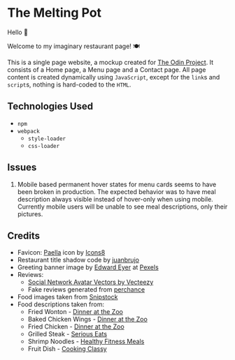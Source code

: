 <!-- @format -->

# The Melting Pot

Hello 👋

Welcome to my imaginary restaurant page! 🍽

This is a single page website, a mockup created for [The Odin Project](https://www.theodinproject.com).
It consists of a Home page, a Menu page and a Contact page. All page content is created dynamically using `JavaScript`, except for the `link`s and `script`s, nothing is hard-coded to the `HTML`.

## Technologies Used

- `npm`
- `webpack`
  - `style-loader`
  - `css-loader`

## Issues
1. Mobile based permanent hover states for menu cards seems to have been broken in production. The expected behavior was to have meal description always visible instead of hover-only when using mobile. Currently mobile users will be unable to see meal descriptions, only their pictures.

## Credits

- Favicon: <a target="_blank" href="https://icons8.com/icon/97309/paella">Paella</a> icon by <a target="_blank" href="https://icons8.com">Icons8</a>
- Restaurant title shadow code by [juanbrujo](https://codepen.io/juanbrujo)
- Greeting banner image by [Edward Eyer](https://www.pexels.com/photo/interior-design-of-an-empty-restaurant-2923034/) at [Pexels](https://www.pexels.com/)
- Reviews:
  - <a href="https://www.vecteezy.com/free-vector/social-network-avatar">Social Network Avatar Vectors by Vecteezy</a>
  - Fake reviews generated from [perchance](https://perchance.org/zomatoreviewgenerator)
- Food images taken from [Snipstock](https://snipstock.com/)
- Food descriptions taken from:
  - Fried Wonton - [Dinner at the Zoo](https://www.dinneratthezoo.com/fried-wonton-recipe/)
  - Baked Chicken Wings - [Dinner at the Zoo](https://www.dinneratthezoo.com/baked-chicken-wings/)
  - Fried Chicken - [Dinner at the Zoo](https://www.dinneratthezoo.com/fried-chicken-wings/)
  - Grilled Steak - [Serious Eats](https://www.seriouseats.com/food-lab-how-to-grill-steak-cuts-of-steak)
  - Shrimp Noodles - [Healthy Fitness Meals](https://healthyfitnessmeals.com/shrimp-stir-fry-noodles/)
  - Fruit Dish - [Cooking Classy](https://www.cookingclassy.com/honey-lime-rainbow-fruit-salad/)
